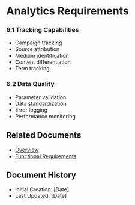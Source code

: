 # Analytics Requirements

### 6.1 Tracking Capabilities
- Campaign tracking
- Source attribution
- Medium identification
- Content differentiation
- Term tracking

### 6.2 Data Quality
- Parameter validation
- Data standardization
- Error logging
- Performance monitoring

## Related Documents
- [Overview](overview.md)
- [Functional Requirements](functional_requirements.md)

## Document History
- Initial Creation: [Date]
- Last Updated: [Date] 